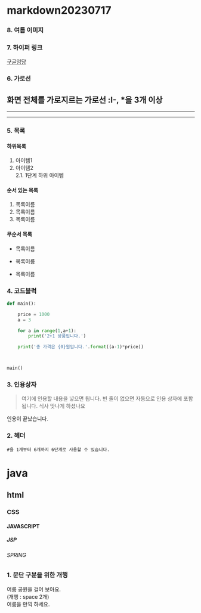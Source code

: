 # markdown20230717

### 8. 여름 이미지

### 7. 하이퍼 링크
[구글임당](http://www.google.co.kr)

### 6. 가로선
화면 전체를 가로지르는 가로선 :I-, *을 3개 이상
---
***
---

### 5. 목록
#### 하위목록
1. 아이템1  
2. 아이템2  
 2.1. 1단계 하위 아이템
   

  
#### 순서 있는 목록

1. 목록이름
2. 목록이름
3. 목록이름


#### 무순서 목록
* 목록이름
- 목록이름
+ 목록이름

### 4. 코드블럭

```python
def main():

    price = 1000
    a = 3

    for a in range(1,a+1):
        print('2+1 상품입니다.')

    print('총 가격은 {0}원입니다.'.format((a-1)*price))



main()
```

### 3. 인용상자
> 여기에 인용할 내용을 넣으면 됩니다.
> 빈 줄이 없으면 자동으로 인용 상자에 포함 됩니다.
식사 맛나게 하셨나요

인용이 끝났습니다.

### 2. 헤더
```#을 1개부터 6개까지 6단계로 사용할 수 있습니다.```
# java
## html
### CSS
#### JAVASCRIPT
##### JSP
###### SPRING

### 1. 문단 구분을 위한 개행
여름 공원을 걸어 보아요.  
(개행 : space 2개)  
여름을 만끽 하세요.





